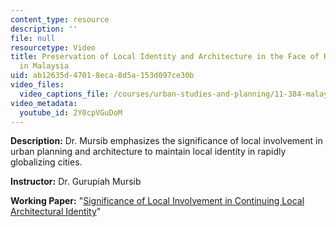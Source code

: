 ```yaml
---
content_type: resource
description: ''
file: null
resourcetype: Video
title: Preservation of Local Identity and Architecture in the Face of Rapid Development
  in Malaysia
uid: ab12635d-4701-8eca-8d5a-153d097ce30b
video_files:
  video_captions_file: /courses/urban-studies-and-planning/11-384-malaysia-sustainable-cities-practicum-spring-2018/related-resources/2016-teaching-videos/preservation-of-local-identity-and-architecture-in-the-face-of-rapid-development-in-malaysia/2Y0cpVGuDoM.vtt
video_metadata:
  youtube_id: 2Y0cpVGuDoM
---
```


**Description:** Dr. Mursib emphasizes the significance of local involvement in urban planning and architecture to maintain local identity in rapidly globalizing cities.

**Instructor:** Dr. Gurupiah Mursib

**Working Paper:** "[Significance of Local Involvement in Continuing Local Architectural Identity](http://malaysiacities.mit.edu/paperMursib)"